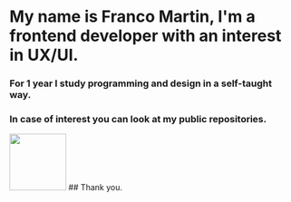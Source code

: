 # My name is Franco Martin, I'm a frontend developer with an interest in UX/UI.

### For 1 year I study programming and design in a self-taught way.

### In case of interest you can look at my public repositories.
<img src="https://static.wikia.nocookie.net/drama/images/6/69/Arin20.jpg/revision/latest/scale-to-width-down/1200?cb=20220314174316&path-prefix=es" style="width:100px"/>
## Thank you.
